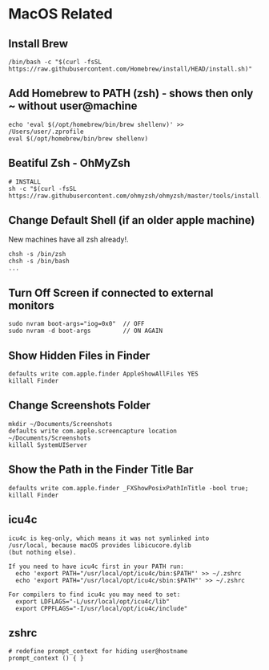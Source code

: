 # MacOS Related

## Install Brew

    /bin/bash -c "$(curl -fsSL https://raw.githubusercontent.com/Homebrew/install/HEAD/install.sh)"

## Add Homebrew to PATH (zsh) - shows then only ~ without user@machine
    
    echo 'eval $(/opt/homebrew/bin/brew shellenv)' >> /Users/user/.zprofile
    eval $(/opt/homebrew/bin/brew shellenv)
    
## Beatiful Zsh - OhMyZsh

    # INSTALL
    sh -c "$(curl -fsSL https://raw.githubusercontent.com/ohmyzsh/ohmyzsh/master/tools/install.sh)"

    

## Change Default Shell (if an older apple machine)

New machines have all zsh already!.

    chsh -s /bin/zsh
    chsh -s /bin/bash
    ...
    
## Turn Off Screen if connected to external monitors

    sudo nvram boot-args="iog=0x0"  // OFF
    sudo nvram -d boot-args         // ON AGAIN    

## Show Hidden Files in Finder

    defaults write com.apple.finder AppleShowAllFiles YES
    killall Finder
    
## Change Screenshots Folder

    mkdir ~/Documents/Screenshots
    defaults write com.apple.screencapture location ~/Documents/Screenshots
    killall SystemUIServer
    
## Show the Path in the Finder Title Bar

    defaults write com.apple.finder _FXShowPosixPathInTitle -bool true; 
    killall Finder

## icu4c

    icu4c is keg-only, which means it was not symlinked into 
    /usr/local, because macOS provides libicucore.dylib 
    (but nothing else).

    If you need to have icu4c first in your PATH run:
      echo 'export PATH="/usr/local/opt/icu4c/bin:$PATH"' >> ~/.zshrc
      echo 'export PATH="/usr/local/opt/icu4c/sbin:$PATH"' >> ~/.zshrc
    
    For compilers to find icu4c you may need to set:
      export LDFLAGS="-L/usr/local/opt/icu4c/lib"
      export CPPFLAGS="-I/usr/local/opt/icu4c/include"

## zshrc

    # redefine prompt_context for hiding user@hostname
    prompt_context () { }
